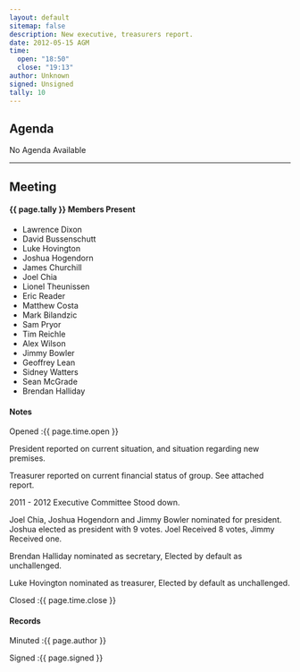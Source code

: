 ```yaml
---
layout: default
sitemap: false
description: New executive, treasurers report.
date: 2012-05-15 AGM
time:
  open: "18:50"
  close: "19:13"
author: Unknown
signed: Unsigned
tally: 10
---
```


## Agenda

No Agenda Available

---

## Meeting

#### {{ page.tally }} Members Present

* Lawrence Dixon
* David Bussenschutt
* Luke Hovington
* Joshua Hogendorn
* James Churchill
* Joel Chia
* Lionel Theunissen
* Eric Reader
* Matthew Costa
* Mark Bilandzic
* Sam Pryor
* Tim Reichle
* Alex Wilson
* Jimmy Bowler
* Geoffrey Lean
* Sidney Watters
* Sean McGrade
* Brendan Halliday

#### Notes

Opened
:{{ page.time.open }}

President reported on current situation, and situation regarding new premises.

Treasurer reported on current financial status of group. See attached report.

2011 - 2012 Executive Committee Stood down.

Joel Chia, Joshua Hogendorn and Jimmy Bowler nominated for president. Joshua elected as president with 9 votes. Joel Received 8 votes, Jimmy Received one.

Brendan Halliday nominated as secretary, Elected by default as unchallenged.

Luke Hovington nominated as treasurer, Elected by default as unchallenged.

Closed
:{{ page.time.close }}

#### Records

Minuted
:{{ page.author }}

Signed
:{{ page.signed }}
